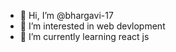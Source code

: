 - 👋 Hi, I’m @bhargavi-17
- 👀 I’m interested in web devlopment
- 🌱 I’m currently learning react js

<!---
bhargavi-17/bhargavi-17 is a ✨ special ✨ repository because its `README.md` (this file) appears on your GitHub profile.
You can click the Preview link to take a look at your changes.
--->
